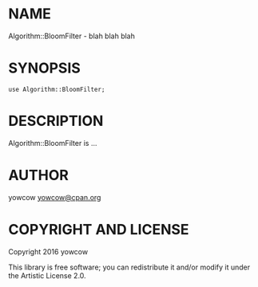 NAME
====

Algorithm::BloomFilter - blah blah blah

SYNOPSIS
========

    use Algorithm::BloomFilter;

DESCRIPTION
===========

Algorithm::BloomFilter is ...

AUTHOR
======

yowcow <yowcow@cpan.org>

COPYRIGHT AND LICENSE
=====================

Copyright 2016 yowcow

This library is free software; you can redistribute it and/or modify it under the Artistic License 2.0.
